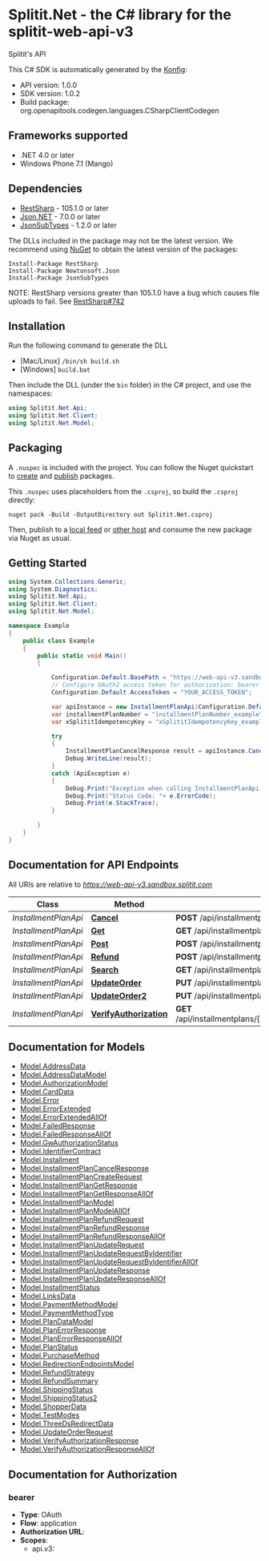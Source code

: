 # Splitit.Net - the C# library for the splitit-web-api-v3

Splitit's API

This C# SDK is automatically generated by the [Konfig](https://konfigthis.com):

- API version: 1.0.0
- SDK version: 1.0.2
- Build package: org.openapitools.codegen.languages.CSharpClientCodegen

## Frameworks supported


- .NET 4.0 or later
- Windows Phone 7.1 (Mango)

## Dependencies


- [RestSharp](https://www.nuget.org/packages/RestSharp) - 105.1.0 or later
- [Json.NET](https://www.nuget.org/packages/Newtonsoft.Json/) - 7.0.0 or later
- [JsonSubTypes](https://www.nuget.org/packages/JsonSubTypes/) - 1.2.0 or later

The DLLs included in the package may not be the latest version. We recommend using [NuGet](https://docs.nuget.org/consume/installing-nuget) to obtain the latest version of the packages:

```
Install-Package RestSharp
Install-Package Newtonsoft.Json
Install-Package JsonSubTypes
```

NOTE: RestSharp versions greater than 105.1.0 have a bug which causes file uploads to fail. See [RestSharp#742](https://github.com/restsharp/RestSharp/issues/742)

## Installation

Run the following command to generate the DLL

- [Mac/Linux] `/bin/sh build.sh`
- [Windows] `build.bat`

Then include the DLL (under the `bin` folder) in the C# project, and use the namespaces:

```csharp
using Splitit.Net.Api;
using Splitit.Net.Client;
using Splitit.Net.Model;

```


## Packaging

A `.nuspec` is included with the project. You can follow the Nuget quickstart to [create](https://docs.microsoft.com/en-us/nuget/quickstart/create-and-publish-a-package#create-the-package) and [publish](https://docs.microsoft.com/en-us/nuget/quickstart/create-and-publish-a-package#publish-the-package) packages.

This `.nuspec` uses placeholders from the `.csproj`, so build the `.csproj` directly:

```
nuget pack -Build -OutputDirectory out Splitit.Net.csproj
```

Then, publish to a [local feed](https://docs.microsoft.com/en-us/nuget/hosting-packages/local-feeds) or [other host](https://docs.microsoft.com/en-us/nuget/hosting-packages/overview) and consume the new package via Nuget as usual.


## Getting Started

```csharp
using System.Collections.Generic;
using System.Diagnostics;
using Splitit.Net.Api;
using Splitit.Net.Client;
using Splitit.Net.Model;

namespace Example
{
    public class Example
    {
        public static void Main()
        {

            Configuration.Default.BasePath = "https://web-api-v3.sandbox.splitit.com";
            // Configure OAuth2 access token for authorization: bearer
            Configuration.Default.AccessToken = "YOUR_ACCESS_TOKEN";

            var apiInstance = new InstallmentPlanApi(Configuration.Default);
            var installmentPlanNumber = "installmentPlanNumber_example";  // string | 
            var xSplititIdempotencyKey = "xSplititIdempotencyKey_example";  // string | 

            try
            {
                InstallmentPlanCancelResponse result = apiInstance.Cancel(installmentPlanNumber, xSplititIdempotencyKey);
                Debug.WriteLine(result);
            }
            catch (ApiException e)
            {
                Debug.Print("Exception when calling InstallmentPlanApi.Cancel: " + e.Message );
                Debug.Print("Status Code: "+ e.ErrorCode);
                Debug.Print(e.StackTrace);
            }

        }
    }
}
```

## Documentation for API Endpoints

All URIs are relative to *https://web-api-v3.sandbox.splitit.com*

Class | Method | HTTP request | Description
------------ | ------------- | ------------- | -------------
*InstallmentPlanApi* | [**Cancel**](docs/InstallmentPlanApi.md#cancel) | **POST** /api/installmentplans/{installmentPlanNumber}/cancel | 
*InstallmentPlanApi* | [**Get**](docs/InstallmentPlanApi.md#get) | **GET** /api/installmentplans/{installmentPlanNumber} | 
*InstallmentPlanApi* | [**Post**](docs/InstallmentPlanApi.md#post) | **POST** /api/installmentplans | 
*InstallmentPlanApi* | [**Refund**](docs/InstallmentPlanApi.md#refund) | **POST** /api/installmentplans/{installmentPlanNumber}/refund | 
*InstallmentPlanApi* | [**Search**](docs/InstallmentPlanApi.md#search) | **GET** /api/installmentplans/search | 
*InstallmentPlanApi* | [**UpdateOrder**](docs/InstallmentPlanApi.md#updateorder) | **PUT** /api/installmentplans/{installmentPlanNumber}/updateorder | 
*InstallmentPlanApi* | [**UpdateOrder2**](docs/InstallmentPlanApi.md#updateorder2) | **PUT** /api/installmentplans/updateorder | 
*InstallmentPlanApi* | [**VerifyAuthorization**](docs/InstallmentPlanApi.md#verifyauthorization) | **GET** /api/installmentplans/{installmentPlanNumber}/verifyauthorization | 


## Documentation for Models

 - [Model.AddressData](docs/AddressData.md)
 - [Model.AddressDataModel](docs/AddressDataModel.md)
 - [Model.AuthorizationModel](docs/AuthorizationModel.md)
 - [Model.CardData](docs/CardData.md)
 - [Model.Error](docs/Error.md)
 - [Model.ErrorExtended](docs/ErrorExtended.md)
 - [Model.ErrorExtendedAllOf](docs/ErrorExtendedAllOf.md)
 - [Model.FailedResponse](docs/FailedResponse.md)
 - [Model.FailedResponseAllOf](docs/FailedResponseAllOf.md)
 - [Model.GwAuthorizationStatus](docs/GwAuthorizationStatus.md)
 - [Model.IdentifierContract](docs/IdentifierContract.md)
 - [Model.Installment](docs/Installment.md)
 - [Model.InstallmentPlanCancelResponse](docs/InstallmentPlanCancelResponse.md)
 - [Model.InstallmentPlanCreateRequest](docs/InstallmentPlanCreateRequest.md)
 - [Model.InstallmentPlanGetResponse](docs/InstallmentPlanGetResponse.md)
 - [Model.InstallmentPlanGetResponseAllOf](docs/InstallmentPlanGetResponseAllOf.md)
 - [Model.InstallmentPlanModel](docs/InstallmentPlanModel.md)
 - [Model.InstallmentPlanModelAllOf](docs/InstallmentPlanModelAllOf.md)
 - [Model.InstallmentPlanRefundRequest](docs/InstallmentPlanRefundRequest.md)
 - [Model.InstallmentPlanRefundResponse](docs/InstallmentPlanRefundResponse.md)
 - [Model.InstallmentPlanRefundResponseAllOf](docs/InstallmentPlanRefundResponseAllOf.md)
 - [Model.InstallmentPlanUpdateRequest](docs/InstallmentPlanUpdateRequest.md)
 - [Model.InstallmentPlanUpdateRequestByIdentifier](docs/InstallmentPlanUpdateRequestByIdentifier.md)
 - [Model.InstallmentPlanUpdateRequestByIdentifierAllOf](docs/InstallmentPlanUpdateRequestByIdentifierAllOf.md)
 - [Model.InstallmentPlanUpdateResponse](docs/InstallmentPlanUpdateResponse.md)
 - [Model.InstallmentPlanUpdateResponseAllOf](docs/InstallmentPlanUpdateResponseAllOf.md)
 - [Model.InstallmentStatus](docs/InstallmentStatus.md)
 - [Model.LinksData](docs/LinksData.md)
 - [Model.PaymentMethodModel](docs/PaymentMethodModel.md)
 - [Model.PaymentMethodType](docs/PaymentMethodType.md)
 - [Model.PlanDataModel](docs/PlanDataModel.md)
 - [Model.PlanErrorResponse](docs/PlanErrorResponse.md)
 - [Model.PlanErrorResponseAllOf](docs/PlanErrorResponseAllOf.md)
 - [Model.PlanStatus](docs/PlanStatus.md)
 - [Model.PurchaseMethod](docs/PurchaseMethod.md)
 - [Model.RedirectionEndpointsModel](docs/RedirectionEndpointsModel.md)
 - [Model.RefundStrategy](docs/RefundStrategy.md)
 - [Model.RefundSummary](docs/RefundSummary.md)
 - [Model.ShippingStatus](docs/ShippingStatus.md)
 - [Model.ShippingStatus2](docs/ShippingStatus2.md)
 - [Model.ShopperData](docs/ShopperData.md)
 - [Model.TestModes](docs/TestModes.md)
 - [Model.ThreeDsRedirectData](docs/ThreeDsRedirectData.md)
 - [Model.UpdateOrderRequest](docs/UpdateOrderRequest.md)
 - [Model.VerifyAuthorizationResponse](docs/VerifyAuthorizationResponse.md)
 - [Model.VerifyAuthorizationResponseAllOf](docs/VerifyAuthorizationResponseAllOf.md)


## Documentation for Authorization


### bearer


- **Type**: OAuth
- **Flow**: application
- **Authorization URL**: 
- **Scopes**: 
  - api.v3: 


